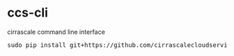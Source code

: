 # ccs-cli
cirrascale command line interface
<pre>
sudo pip install git+https://github.com/cirrascalecloudservices/ccs-cli --force-reinstall
</pre>
